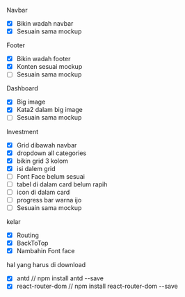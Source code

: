 Navbar

- [x] Bikin wadah navbar
- [x] Sesuain sama mockup

Footer

- [x] Bikin wadah footer
- [x] Konten sesuai mockup
- [ ] Sesuain sama mockup

Dashboard

- [x] Big image
- [x] Kata2 dalam big image
- [ ] Sesuain sama mockup

Investment

- [x] Grid dibawah navbar
- [x] dropdown all categories
- [x] bikin grid 3 kolom
- [x] isi dalem grid
- [ ] Font Face belum sesuai
- [ ] tabel di dalam card belum rapih
- [ ] icon di dalam card
- [ ] progress bar warna ijo
- [ ] Sesuain sama mockup

kelar

- [x] Routing
- [x] BackToTop
- [x] Nambahin Font face

hal yang harus di download

- [x] antd // npm install antd --save
- [x] react-router-dom // npm install react-router-dom --save
